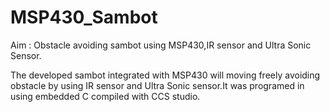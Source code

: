# MSP430_Sambot
Aim : Obstacle avoiding sambot using MSP430,IR sensor and Ultra Sonic Sensor.

The developed sambot integrated with MSP430 will moving freely avoiding obstacle by using IR sensor and Ultra Sonic sensor.It was programed in using embedded C compiled with CCS studio.

